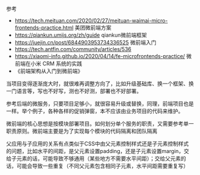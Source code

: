 
参考
* https://tech.meituan.com/2020/02/27/meituan-waimai-micro-frontends-practice.html  美团微前端方案
* https://qiankun.umijs.org/zh/guide qiankun微前端框架
* https://juejin.cn/post/6844903953734336525 微前端入门
* https://tech.antfin.com/community/articles/536
* https://xiaomi-info.github.io/2020/04/14/fe-microfrontends-practice/ 微前端在小米 CRM 系统的实践
* 《前端架构从入门到微前端》

当项目变得逐渐庞大时，就很难再调整方向了，比如升级基础库、换一个框架、换一门语言等，写也不好写，测也不好测，部署也不好部署。

参考后端的微服务，只要项目足够小，就很容易升级或替换，同理，前端项目也是一样。举个例子，各种各样的促销弹窗，本不应该由业务项目的代码来维护。

微前端的核心思想是按模块部署项目。如何划分单个服务的职责，又需要参考单一职责原则。微前端主要是为了实现每个模块的代码隔离和团队隔离

父应用与子应用的关系有点类似于CSS中由父元素控制样式还是子元素控制样式的问题，比如水平的间距，是父元素设置padding，还是子元素设置margin，交给子元素的话，可能导致不够通用（某些地方不需要水平间距）；交给父元素的话，可能会导致一些重复（不同父元素包含相同子元素，水平间距需要重复写）